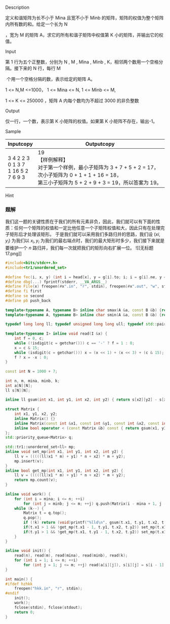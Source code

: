 Description

定义和谐矩阵为长不小于 Mina 且宽不小于 Minb 的矩阵，矩阵的权值为整个矩阵内所有数的和。给定一个长为 N

，宽为 M 的矩阵 A，求它的所有和谐子矩阵中权值第 K 小的矩阵，并输出它的权值。

Input

第 1 行为五个正整数，分别为 N , M , Mina , Minb , K，相邻两个数用一个空格分隔。接下来的 N 行，每行 M

 个用一个空格分隔的数，表示给定的矩阵 A。

1 <= N,M <=1000， 1 <= Mina <= N, 1 <= Minb <= M,

1 <= K <= 250000 ，矩阵 A 内每个数均为不超过 3000 的非负整数

Output

仅一行，一个数，表示第 K 小矩阵的权值。如果第 K 小矩阵不存在，输出-1。

Sample

|Inputcopy|Outputcopy|
|---|---|
|3 4 2 2 3<br>0 1 3 7<br>1 16 5 2<br>7 6 9 3|19<br>【样例解释】<br>对于第一个样例，最小子矩阵为 3 + 7 + 5 + 2 = 17，次小子矩阵为 0 + 1 + 1 + 16 = 18，<br>第三小子矩阵为 5 + 2 + 9 + 3 = 19，所以答案为 19。|

Hint

### 题解
我们这一题的关键性质在于我们的所有元素非负，因此，我们就可以有下面的性质：任何一个矩阵的权值和一定比他任意一个子矩阵权值和大，因此只有在处理完子矩形后才处理该矩形。
于是我们就可以采用我们多路归并的思路，我们设 $(xi,y_{i})$ 为我们以 $x_{i},y_{i}$ 为我们的最右端点时，我们的最大矩形时多少，我们接下来就是要维护一个 $n$ 路归并，我们每一次就把我们的矩形向右扩展一位。
![[无标题 17.png]]


```cpp
#include<bits/stdc++.h>
#include<tr1/unordered_set>
 
#define fec(i, x, y) (int i = head[x], y = g[i].to; i; i = g[i].ne, y = g[i].to)
#define dbg(...) fprintf(stderr, __VA_ARGS__)
#define File(x) freopen(#x".in", "r", stdin), freopen(#x".out", "w", stdout)
#define fi first
#define se second
#define pb push_back
 
template<typename A, typename B> inline char smax(A &a, const B &b) {return a < b ? a = b, 1 : 0;}
template<typename A, typename B> inline char smin(A &a, const B &b) {return b < a ? a = b, 1 : 0;}
 
typedef long long ll; typedef unsigned long long ull; typedef std::pair<int, int> pii;
 
template<typename I> inline void read(I &x) {
	int f = 0, c;
	while (!isdigit(c = getchar())) c == '-' ? f = 1 : 0;
	x = c & 15;
	while (isdigit(c = getchar())) x = (x << 1) + (x << 3) + (c & 15);
	f ? x = -x : 0;
}
 
const int N = 1000 + 7;
 
int n, m, mina, minb, k;
int a[N][N];
ll s[N][N];
 
inline ll gsum(int x1, int y1, int x2, int y2) { return s[x2][y2] - s[x1 - 1][y2] - s[x2][y1 - 1] + s[x1 - 1][y1 - 1]; }
 
struct Matrix {
	int x1, y1, x2, y2;
	inline Matrix() {}
	inline Matrix(const int &x1, const int &y1, const int &x2, const int &y2) : x1(x1), y1(y1), x2(x2), y2(y2) {}
	inline bool operator < (const Matrix &b) const { return gsum(x1, y1, x2, y2) > gsum(b.x1, b.y1, b.x2, b.y2); }
};
std::priority_queue<Matrix> q;
 
std::tr1::unordered_set<ll> mp;
inline void set_mp(int x1, int y1, int x2, int y2) {
	ll v = (((((ll)x1 * m) + y1) * n + x2) * m + y2);
	mp.insert(v);
}
inline bool get_mp(int x1, int y1, int x2, int y2) {
	ll v = (((((ll)x1 * m) + y1) * n + x2) * m + y2);
	return mp.count(v);
}
 
inline void work() {
	for (int i = mina; i <= n; ++i)
		for (int j = minb; j <= m; ++j) q.push(Matrix(i - mina + 1, j - minb + 1, i, j)), set_mp(i - mina + 1, j - minb + 1, i, j);
	while (k--) {
		Matrix t = q.top();
		q.pop();
		if (!k) return (void)printf("%lld\n", gsum(t.x1, t.y1, t.x2, t.y2));
		if(t.x1 > 1 && !get_mp(t.x1 - 1, t.y1, t.x2, t.y2)) set_mp(t.x1 - 1, t.y1, t.x2, t.y2), q.push(Matrix(t.x1 - 1, t.y1, t.x2, t.y2));
		if(t.y1 > 1 && !get_mp(t.x1, t.y1 - 1, t.x2, t.y2)) set_mp(t.x1, t.y1 - 1, t.x2, t.y2), q.push(Matrix(t.x1, t.y1 - 1, t.x2, t.y2));
	}
}
 
inline void init() {
	read(n), read(m), read(mina), read(minb), read(k);
	for (int i = 1; i <= n; ++i)
		for (int j = 1; j <= m; ++j) read(a[i][j]), s[i][j] = s[i - 1][j] + s[i][j - 1] - s[i - 1][j - 1] + a[i][j];
}
 
int main() {
#ifdef hzhkk
	freopen("hkk.in", "r", stdin);
#endif
	init();
	work();
	fclose(stdin), fclose(stdout);
	return 0;
}
```